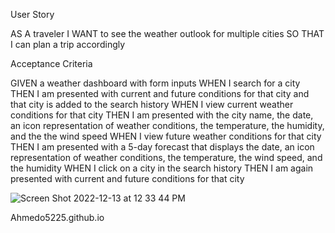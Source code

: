 User Story

AS A traveler
I WANT to see the weather outlook for multiple cities
SO THAT I can plan a trip accordingly

Acceptance Criteria

GIVEN a weather dashboard with form inputs
WHEN I search for a city
THEN I am presented with current and future conditions for that city and that city is added to the search history
WHEN I view current weather conditions for that city
THEN I am presented with the city name, the date, an icon representation of weather conditions, the temperature, the humidity, and the the wind speed
WHEN I view future weather conditions for that city
THEN I am presented with a 5-day forecast that displays the date, an icon representation of weather conditions, the temperature, the wind speed, and the humidity
WHEN I click on a city in the search history
THEN I am again presented with current and future conditions for that city


![Screen Shot 2022-12-13 at 12 33 44 PM](https://user-images.githubusercontent.com/114963939/207404801-e5a25814-3210-4f91-b926-59aacc7747a0.png)

Ahmedo5225.github.io
